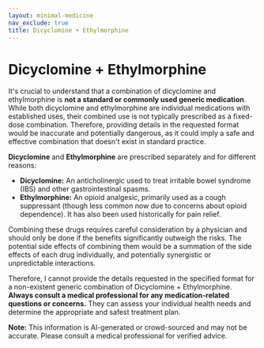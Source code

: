 ```yaml
---
layout: minimal-medicine
nav_exclude: true
title: Dicyclomine + Ethylmorphine
---
```


# Dicyclomine + Ethylmorphine

It's crucial to understand that a combination of dicyclomine and ethylmorphine is **not a standard or commonly used generic medication**.  While both dicyclomine and ethylmorphine are individual medications with established uses, their combined use is not typically prescribed as a fixed-dose combination.  Therefore, providing details in the requested format would be inaccurate and potentially dangerous, as it could imply a safe and effective combination that doesn't exist in standard practice.

**Dicyclomine** and **Ethylmorphine** are prescribed separately and for different reasons:

* **Dicyclomine:** An anticholinergic used to treat irritable bowel syndrome (IBS) and other gastrointestinal spasms.
* **Ethylmorphine:** An opioid analgesic, primarily used as a cough suppressant (though less common now due to concerns about opioid dependence).  It has also been used historically for pain relief.

Combining these drugs requires careful consideration by a physician and should only be done if the benefits significantly outweigh the risks.  The potential side effects of combining them would be a summation of the side effects of each drug individually, and potentially synergistic or unpredictable interactions.

Therefore, I cannot provide the details requested in the specified format for a non-existent generic combination of Dicyclomine + Ethylmorphine.  **Always consult a medical professional for any medication-related questions or concerns.**  They can assess your individual health needs and determine the appropriate and safest treatment plan.


**Note:** This information is AI-generated or crowd-sourced and may not be accurate. Please consult a medical professional for verified advice.